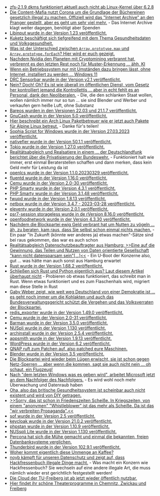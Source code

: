 * [zfs-2.1.9 dkms funktioniert aktuell auch nicht ab Linux-Kernel über 6.2.8](https://github.com/openzfs/zfs/issues/14658)
* [Die Content-Mafia nutzt Corona um die Grundlage der Büchereinen gesetzlich illegal zu machen. Offiziell wird das "Internet Archive" an den Pranger gestellt, aber es geht um sehr viel mehr.](http://blog.fefe.de/?ts=9ade57c2) - Das Internet Archive klagt weiter dagegen, benötigt aber Spenden
* [Libinput wurde in der Version 1.23 veröffentlicht.](https://www.phoronix.com/news/libinput-1.23-Released)
* [Kuketz beschäftigt sich tiefgreifend mit dem Thema Gesundheitsdaten und Volksgesundheit.](https://www.kuketz-blog.de/datenkoerper-und-volksgesundheit-debatte-um-gesundheitsdaten-datenschutz/)
* [Was ist der Unterschied zwischen `Array.prototype.map` und `Array.prototype.forEach`? Hier wird er euch gezeigt.](https://www.30secondsofcode.org/articles/s/js-array-map-vs-foreach/)
* [Nachdem Nvidia den Planeten mit Cryptomining verbrannt hat, verbrennt es den letzten Rest noch für Muster-Erkennung ... ähh, KI](http://blog.fefe.de/?ts=9adfa63a)
* [Wenn ein Betriebssystem nur mit Umständen dazu bringen lässt, ohne Internet, installiert zu werden ... Windows 11](https://www.incredigeek.com/home/how-to-bypass-the-windows-11-lets-connect-you-to-a-network-screen/)
* [DRC Sensorbar wurde in der Version v2.1 veröffentlicht.](https://wiidatabase.de/drc-sensorbar-v2-1/)
* [Nein? Doch! Oh? Es ist wie überall im öffentlichen Dienst, vom Gesetz her kontrolliert jemand die Kontrollettis ... aber in echt fehlt es an Personal, dank den Neoliberalen.](https://netzpolitik.org/2023/tausende-landesangestellte-mit-berechtigung-zugriffe-auf-meldedaten-werden-kaum-kontrolliert/) - Die, die den schlanken Staat wollen, wollen nämlich immer nur so tun ... sie sind Blender und Werber und verkaufen gern heiße Luft, ohne Substanz
* [Bareos wurden in den Versionen 22.03 und 21.1.7 veröffentlicht.](https://www.bareos.com/de/bareos-maintenance-releases-22-0-3-und-21-1-7/)
* [GnuCash wurde in der Version 5.0 veröffentlicht.](https://lwn.net/Articles/927450/)
* [Hier beschreibt ein Arch Linux Paketbetreuer wie er jetzt auch Pakete für Alpine Linux betreut.](https://blog.orhun.dev/alpine-packaging-setup/) - Danke für's teilen!
* [Sophia Script for Windows wurde in der Version 27.03.2023 veröffentlicht.](https://github.com/farag2/Sophia-Script-for-Windows/releases/tag/6.4.3)
* [nativefier wurde in der Version 50.1.1 veröffentlicht.](https://github.com/nativefier/nativefier/releases/tag/v50.1.1)
* [Tokio wurde in der Version 1.27.0 veröffentlicht.](https://github.com/tokio-rs/tokio/releases/tag/tokio-1.27.0)
* [Realitätsabgleich und Realsatiere in einem ... der Deutschlandfunk berichtet über die Privatisierung der Bundeswehr.](http://blog.fefe.de/?ts=9adc5cd3) - Funktioniert halt wie immer, erst einmal Beraterstellen schaffen und dann merken, dass kein Geld mehr für Leistung da ist
* [openlcs wurde in der Version 1.1.0.20230329 veröffentlicht.](https://github.com/RedHatProductSecurity/openlcs/releases/tag/1.1.0.20230329)
* [fluentd wurde in der Version 1.16.0 veröffentlicht.](https://github.com/fluent/fluentd/releases/tag/v1.16.0)
* [Cemu wurde in der Version 2.0-30 veröffentlicht.](https://github.com/cemu-project/Cemu/releases/tag/v2.0-30)
* [PHP Smarty wurde in der Version 4.3.1 veröffentlicht.](https://github.com/smarty-php/smarty/releases/tag/v4.3.1)
* [PHP Smarty wurde in der Version 3.1.48 veröffentlicht.](https://github.com/smarty-php/smarty/releases/tag/v3.3.48)
* [fwupd wurde in der Version 1.8.13 veröffentlicht.](https://github.com/fwupd/fwupd/releases/tag/1.8.13)
* [netbox wurde in der Version 3.4.7 - 2023-03-28 veröffentlicht.](https://github.com/netbox-community/netbox/releases/tag/v3.4.7)
* [eleventy wurde in der Version 2.0.1 veröffentlicht.](https://github.com/11ty/eleventy/releases/tag/v2.0.1)
* [psr7-session storageless wurde in de rVersion 8.16.0 veröffentlicht.](https://github.com/psr7-sessions/storageless/releases/tag/8.16.0)
* [openfoodnetwork wurde in der Version 4.3.30 veröffentlicht.](https://github.com/openfoodfoundation/openfoodnetwork/releases/tag/v4.3.30)
* [Nachdem die Blockpartei ewig Geld verbrant hat um Nutten zu vögeln ... äh, zu beraten, kam raus, dass Sie selbst schon einmal nichts machen.](http://blog.fefe.de/?ts=9adda9b5) - Ein paar "In Zukunft (könnte wer anderes ja) etwas machen"-Sätze sind bei raus gekommen, das war es auch schon
* [Realitätsabgleich Datenschutzbeauftragter aus Hamburg: >>Eine auf die Gewinnung, das Teilen und Nutzen von Daten orientierte Gesellschaft "kann nicht datensparsam sein"[...]<<](http://blog.fefe.de/?ts=9addc6b9) - Ein U-Boot der Konzerne also, gut ... was hätte man auch sonst aus Hamburg erwartet
* [Rust wurde in der Version 1.68.2 veröffentlicht.](https://blog.rust-lang.org/2023/03/28/Rust-1.68.2.html)
* [Schließen sich Rust und Python eigentlich aus? Laut diesem Artikel überhaupt nicht](https://opensource.com/article/23/3/python-loves-rust) - Probieren ob etwas funktioniert, das schreibt man in Rust. Wenn etwas funktioniert und es zum Flaschenhals wird, migriert man diese Stelle in Rust
* [Gaby Weber zeigt, wie weit weg Deutschland von einer Demokratie ist ... es geht noch immer um die Kohlakten und auch das Bundesverwaltungsgericht schützt die Vergehen und das Volksverraten der Blockpartei.](http://blog.fefe.de/?ts=9ada40e3)
* [redis_exporter wurde in der Version 1.49.0 veröffentlicht.](https://github.com/oliver006/redis_exporter/releases/tag/v1.49.0)
* [Cemu wurde in der Version 2.0-31 veröffentlicht.](https://github.com/cemu-project/Cemu/releases/tag/v2.0-31)
* [Barman wurde in der Version 3.5.0 veröffentlicht.](https://github.com/EnterpriseDB/barman/releases/tag/release/3.5.0)
* [NUSpli wurde in der Version 1.130 veröffentlicht.](https://github.com/V10lator/NUSspli/releases/tag/v1.130)
* [archinstall wurde in der Version 2.5.4 veröffentlicht.](https://github.com/archlinux/archinstall/releases/tag/v2.5.4)
* [appsmith wurde in der Version 1.9.13 veröffentlicht.](https://github.com/appsmithorg/appsmith/releases/tag/v1.9.13)
* [WordPress wurde in der Version 6.2 veröffentlicht.](https://www.borncity.com/blog/2023/03/30/wordpress-6-2-verfgbar/)
* [QNAP ruft zum Patchen auf, also patched eure Maschinen.](https://www.bleepingcomputer.com/news/security/qnap-warns-customers-to-patch-linux-sudo-flaw-in-nas-devices/)
* [Blender wurde in der Version 3.5 veröffentlicht.](https://www.phoronix.com/news/Blender-3.5-Released)
* [Die Blockpartei wird wieder beim Lügen erwischt, sie ist schon gegen Netz-Sperren ... aber wenn die kommen, sagt sie auch nicht nein ... oh schaut, ein Flugzeug!](https://netzpolitik.org/2023/chatkontrolle-bundesregierung-ist-gegen-netz-sperren-aber-traegt-sie-mit/)
* [Nach "dem letzten Windows was es geben wird", arbeitet Microsoft jetzt an dem Nachfolger des Nachfolgers.](https://www.borncity.com/blog/2023/03/29/windows-12-neue-plne-fr-ein-core-os/) - Es wird wohl noch mehr Überwachung und Datenraub haben
* [Oha, also das britische Gesundheitssystem ist scheinbar auch nicht existent und wird von DIY getragen.](http://blog.fefe.de/?ts=9adb3a72)
* [>>Sorry, das ist schon in Friedenszeiten Scheiße. In Kriegszeiten, von einem "anonymen" "Whistleblower" ist das mehr als Scheiße. Da ist das "wir verbreiten Propaganda".<<](http://blog.fefe.de/?ts=9adb7a25)
* [sof wurde in der Version 2.5 veröffentlicht.](https://github.com/thesofproject/sof/releases/tag/v2.5)
* [keycloak wurde in der Version 21.0.2 veröffentlicht.](https://github.com/keycloak/keycloak/releases/tag/21.0.2)
* [phpstan wurde in der Version 1.10.9 veröffentlicht.](https://github.com/phpstan/phpstan/releases/tag/1.10.9)
* [NUSspli Lite wurde in der Version 1.130 veröffentlicht.](https://wiidatabase.de/nusspli-lite-v1-130/)
* [Percona hat sich die Mühe gemacht und einmal die bekannten, freien Datenbanksysteme verglichen.](https://www.percona.com/blog/ultimate-guide-open-source-databases)
* [Thunderbird wurde in der Version 102.9.1 veröffentlicht.](https://www.borncity.com/blog/2023/03/30/thunderbird-102-9-1/)
* [Woher kommt eigentlich diese Unmenge an Kaffee?](https://www.zauber-kraut.de/woher-kommt-der-kaffee)
* [noyb kämpft für unseren Datenschutz und zeigt auf, dass Hackfressenbuch illegale Dinge macht.](https://noyb.eu/en/meta-facebook-instagram-switching-legitimate-interest-ads) - Was macht ein Konzern wie Hackfressenbuch? Sie wechseln auf eine andere illegale Art, die muss nämlich wieder erst gerichtlich festgestellt werden!
* [Die Cloud der TU-Freiberg ist ab jetzt wieder öffentlich nutzbar.](https://blogs.hrz.tu-freiberg.de/urz/cloud-jetzt-mit-2fa-wieder-oeffentlich-nutzbar/)
* [Hier findet ihr schöne Theaterprogramme in Chemnitz, Zwickau und Freiberg](https://www.mdr.de/kultur/theater/chemnitz-zwickau-freiberg-theater-april-100.html)

